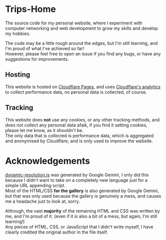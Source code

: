 # Trips-Home
The source code for my personal website, where I experiment with computer networking and web development to grow my skills and develop my hobbies.

The code may be a little rough around the edges, but I'm still learning, and I'm proud of what I've achieved so far!<br>
However, please feel free to open an issue if you find any bugs, or have any suggestions for improvements.

## Hosting
This website is hosted on [Cloudflare Pages](https://pages.cloudflare.com/), and uses [Cloudflare's analytics](https://www.cloudflare.com/web-analytics/) to collect performance data, no personal data is collected, of course.

## Tracking
This website does **not** use any cookies, or any other tracking methods, and does not collect any personal data afaik, if you find it setting cookies, please let me know, as it shouldn't be.<br>
The only data that is collected is performance data, which is aggregated and anonymised by Cloudflare, and is only used to improve the website.

# Acknowledgements

[dynamic-resolution.js](dynamic-resolution.js) was generated by Google Gemini, I only did this because I didn't want to take on a completely new language just for a simple URL appending script.<br>
Most of the HTML/CSS **for the gallery** *is* also generated by Google Gemini, but that was only used because the gallery is genuinely a mess, and causes me a headache just to look at, sorry.

Although, the vast **majority** of the remaining HTML and CSS was written by me, and I'm proud of it. (even if it *is* also a bit of a mess, but again, I'm still learning!)<br>
Any pieces of HTML, CSS, or JavaScript that I didn't write myself, I have clearly credited the original author in the file itself.
